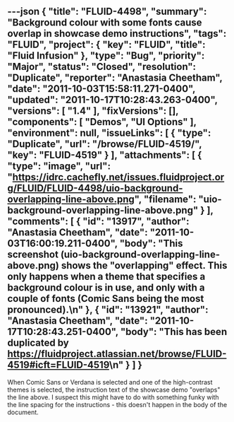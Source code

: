 ---json
{
  "title": "FLUID-4498",
  "summary": "Background colour with some fonts cause overlap in showcase demo instructions",
  "tags": "FLUID",
  "project": {
    "key": "FLUID",
    "title": "Fluid Infusion"
  },
  "type": "Bug",
  "priority": "Major",
  "status": "Closed",
  "resolution": "Duplicate",
  "reporter": "Anastasia Cheetham",
  "date": "2011-10-03T15:58:11.271-0400",
  "updated": "2011-10-17T10:28:43.263-0400",
  "versions": [
    "1.4"
  ],
  "fixVersions": [],
  "components": [
    "Demos",
    "UI Options"
  ],
  "environment": null,
  "issueLinks": [
    {
      "type": "Duplicate",
      "url": "/browse/FLUID-4519/",
      "key": "FLUID-4519"
    }
  ],
  "attachments": [
    {
      "type": "image",
      "url": "https://idrc.cachefly.net/issues.fluidproject.org/FLUID/FLUID-4498/uio-background-overlapping-line-above.png",
      "filename": "uio-background-overlapping-line-above.png"
    }
  ],
  "comments": [
    {
      "id": "13917",
      "author": "Anastasia Cheetham",
      "date": "2011-10-03T16:00:19.211-0400",
      "body": "This screenshot (uio-background-overlapping-line-above.png) shows the \"overlapping\" effect. This only happens when a theme that specifies a background colour is in use, and only with a couple of fonts (Comic Sans being the most pronounced).\n"
    },
    {
      "id": "13921",
      "author": "Anastasia Cheetham",
      "date": "2011-10-17T10:28:43.251-0400",
      "body": "This has been duplicated by <https://fluidproject.atlassian.net/browse/FLUID-4519#icft=FLUID-4519>\n"
    }
  ]
}
---
When Comic Sans or Verdana is selected and one of the high-contrast themes is selected, the instruction text of the showcase demo "overlaps" the line above. I suspect this might have to do with something funky with the line spacing for the instructions - this doesn't happen in the body of the document.

        